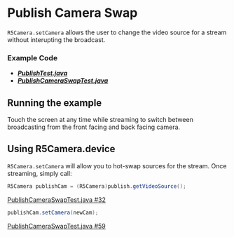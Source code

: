 # Publish Camera Swap

`R5Camera.setCamera` allows the user to change the video source for a stream without interupting the broadcast.

### Example Code

- ***[PublishTest.java](../PublishTest/PublishTest.java)***
- ***[PublishCameraSwapTest.java](PublishCameraSwapTest.java)***

## Running the example

Touch the screen at any time while streaming to switch between broadcasting from the front facing and back facing camera.

## Using R5Camera.device

`R5Camera.setCamera` will allow you to hot-swap sources for the stream. Once streaming, simply call:

```Java
R5Camera publishCam = (R5Camera)publish.getVideoSource();
```

[PublishCameraSwapTest.java #32](PublishCameraSwapTest.java#L32)

```Java
publishCam.setCamera(newCam);
```

[PublishCameraSwapTest.java #59](PublishCameraSwapTest.java#L59)